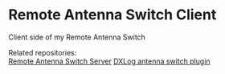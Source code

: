 # Remote Antenna Switch Client
Client side of my Remote Antenna Switch

Related repositories: \
[Remote Antenna Switch Server](https://github.com/dkoole/antenna_switch_server)
[DXLog antenna switch plugin](https://github.com/dkoole/DXLogAntennaSwitch)